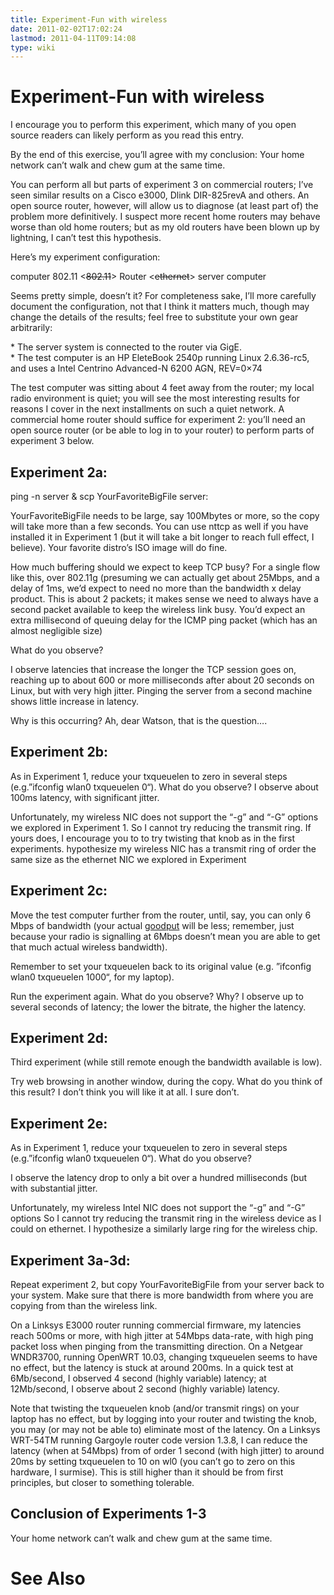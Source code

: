 ```yaml
---
title: Experiment-Fun with wireless
date: 2011-02-02T17:02:24
lastmod: 2011-04-11T09:14:08
type: wiki
---
```

Experiment-Fun with wireless
============================

I encourage you to perform this experiment, which many of you open
source readers can likely perform as you read this entry.

By the end of this exercise, you’ll agree with my conclusion: Your home
network can’t walk and chew gum at the same time.

You can perform all but parts of experiment 3 on commercial routers;
I’ve seen similar results on a Cisco e3000, Dlink DIR-825revA and
others. An open source router, however, will allow us to diagnose (at
least part of) the problem more definitively. I suspect more recent home
routers may behave worse than old home routers; but as my old routers
have been blown up by lightning, I can’t test this hypothesis.

Here’s my experiment configuration:

computer 802.11 &lt;~~802.11~~&gt; Router &lt;~~ethernet~~&gt; server
computer

Seems pretty simple, doesn’t it? For completeness sake, I’ll more
carefully document the configuration, not that I think it matters much,
though may change the details of the results; feel free to substitute
your own gear arbitrarily:

\* The server system is connected to the router via GigE.\
\* The test computer is an HP EleteBook 2540p running Linux 2.6.36-rc5,
and uses a Intel Centrino Advanced-N 6200 AGN, REV=0×74

The test computer was sitting about 4 feet away from the router; my
local radio environment is quiet; you will see the most interesting
results for reasons I cover in the next installments on such a quiet
network. A commercial home router should suffice for experiment 2:
you’ll need an open source router (or be able to log in to your router)
to perform parts of experiment 3 below.

Experiment 2a:
--------------

ping -n server & scp YourFavoriteBigFile server:

YourFavoriteBigFile needs to be large, say 100Mbytes or more, so the
copy will take more than a few seconds. You can use nttcp as well if you
have installed it in Experiment 1 (but it will take a bit longer to
reach full effect, I believe). Your favorite distro’s ISO image will do
fine.

How much buffering should we expect to keep TCP busy? For a single flow
like this, over 802.11g (presuming we can actually get about 25Mbps, and
a delay of 1ms, we’d expect to need no more than the bandwidth x delay
product. This is about 2 packets; it makes sense we need to always have
a second packet available to keep the wireless link busy. You’d expect
an extra millisecond of queuing delay for the ICMP ping packet (which
has an almost negligible size)

What do you observe?

I observe latencies that increase the longer the TCP session goes on,
reaching up to about 600 or more milliseconds after about 20 seconds on
Linux, but with very high jitter. Pinging the server from a second
machine shows little increase in latency.

Why is this occurring? Ah, dear Watson, that is the question….

Experiment 2b:
--------------

As in Experiment 1, reduce your txqueuelen to zero in several steps
(e.g.”ifconfig wlan0 txqueuelen 0“). What do you observe? I observe
about 100ms latency, with significant jitter.

Unfortunately, my wireless NIC does not support the “-g” and “-G”
options we explored in Experiment 1. So I cannot try reducing the
transmit ring. If yours does, I encourage you to to try twisting that
knob as in the first experiments. hypothesize my wireless NIC has a
transmit ring of order the same size as the ethernet NIC we explored in
Experiment

Experiment 2c:
--------------

Move the test computer further from the router, until, say, you can only
6 Mbps of bandwidth (your actual
[goodput](http://en.wikipedia.org/wiki/Goodput) will be less; remember,
just because your radio is signalling at 6Mbps doesn’t mean you are able
to get that much actual wireless bandwidth).

Remember to set your txqueuelen back to its original value (e.g.
﻿﻿”ifconfig wlan0 txqueuelen 1000“, for my laptop).

Run the experiment again. What do you observe? Why? I observe up to
several seconds of latency; the lower the bitrate, the higher the
latency.

Experiment 2d:
--------------

Third experiment (while still remote enough the bandwidth available is
low).

Try web browsing in another window, during the copy. What do you think
of this result? I don’t think you will like it at all. I sure don’t.

Experiment 2e:
--------------

As in Experiment 1, reduce your txqueuelen to zero in several steps
(e.g.”ifconfig wlan0 txqueuelen 0“). What do you observe?

I observe the latency drop to only a bit over a hundred milliseconds
(but with substantial jitter.

Unfortunately, my wireless Intel NIC does not support the “-g” and “-G”
options So I cannot try reducing the transmit ring in the wireless
device as I could on ethernet. I hypothesize a similarly large ring for
the wireless chip.

Experiment 3a-3d:
-----------------

Repeat experiment 2, but copy YourFavoriteBigFile from your server back
to your system. Make sure that there is more bandwidth from where you
are copying from than the wireless link.

On a Linksys E3000 router running commercial firmware, my latencies
reach 500ms or more, with high jitter at 54Mbps data-rate, with high
ping packet loss when pinging from the transmitting direction. ﻿﻿On a
Netgear WNDR3700, running OpenWRT 10.03, changing txqueuelen seems to
have no effect, but the latency is stuck at around 200ms. In a quick
test at 6Mb/second, I observed 4 second (highly variable) latency; at
12Mb/second, I observe about 2 second (highly variable) latency.

Note that twisting the txqueuelen knob (and/or transmit rings) on your
laptop has no effect, but by logging into your router and twisting the
knob, you may (or may not be able to) eliminate most of the latency. On
a Linksys WRT-54TM running <link>Gargoyle</link> router code version
1.3.8, I can reduce the latency (when at 54Mbps) from of order 1 second
(with high jitter) to around 20ms by setting txqueuelen to 10 on wl0
(you can’t go to zero on this hardware, I surmise). This is still higher
than it should be from first principles, but closer to something
tolerable.

Conclusion of Experiments 1-3
-----------------------------

Your home network can’t walk and chew gum at the same time.

See Also
========
